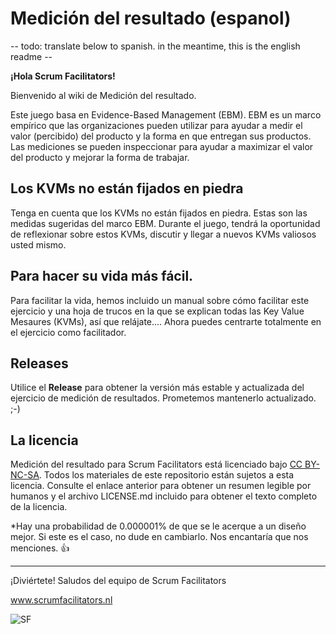 # Medición del resultado (espanol)

-- todo: translate below to spanish. in the meantime, this is the english readme -- 

**¡Hola Scrum Facilitators!**

Bienvenido al wiki de Medición del resultado.

Este juego basa en Evidence-Based Management (EBM). EBM es un marco empírico que las organizaciones pueden utilizar para ayudar a medir el valor (percibido) del producto y la forma en que entregan sus productos. Las mediciones se pueden inspeccionar para ayudar a maximizar el valor del producto y mejorar la forma de trabajar.

## Los KVMs no están fijados en piedra

Tenga en cuenta que los KVMs no están fijados en piedra. Estas son las medidas sugeridas del marco EBM. Durante el juego, tendrá la oportunidad de reflexionar sobre estos KVMs, discutir y llegar a nuevos KVMs valiosos usted mismo. 

## Para hacer su vida más fácil.

Para facilitar la vida, hemos incluido un manual sobre cómo facilitar este ejercicio y una hoja de trucos en la que se explican todas las Key Value Mesaures (KVMs), así que relájate.... Ahora puedes centrarte totalmente en el ejercicio como facilitador. 

## Releases

Utilice el **Release** para obtener la versión más estable y actualizada del ejercicio de medición de resultados. Prometemos mantenerlo actualizado. ;-)

## La licencia

Medición del resultado para Scrum Facilitators está licenciado bajo [CC BY-NC-SA](https://creativecommons.org/licenses/by-nc-sa/4.0/). Todos los materiales de este repositorio están sujetos a esta licencia. Consulte el enlace anterior para obtener un resumen legible por humanos y el archivo LICENSE.md incluido para obtener el texto completo de la licencia.

*Hay una probabilidad de 0.000001% de que se le acerque a un diseño mejor. Si este es el caso, no dude en cambiarlo. Nos encantaría que nos menciones. 👍 

***

¡Diviértete!
Saludos del equipo de Scrum Facilitators

www.scrumfacilitators.nl

![SF](https://www.scrumfacilitators.nl/wp-content/uploads/2020/04/cropped-SCRUMFACILITATOR_Mesa-de-trabajo-1-150x150-1-1.png)

